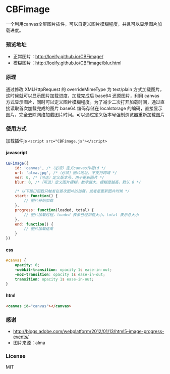 # CBFimage
一个利用canvas全屏图片插件，可以自定义图片模糊程度，并且可以显示图片加载进度。
### 预览地址
- 正常图片：http://loeify.github.io/CBFimage/
- 模糊图片：http://loeify.github.io/CBFimage/blur.html

### 原理
通过修改 XMLHttpRequest 的 overrideMimeType 为 text/plain 方式加载图片，这时候就可以显示图片加载进度，加载完成后 base64 还原图片，利用 canvas 方式显示图片，同时可以定义图片模糊程度。为了减少二次打开加载时间，通过直接读取首次加载完成的图片 base64 编码存储在 localstorage 的编码，直接显示图片，完全去除网络加载图片时间。可以通过定义版本号强制浏览器重新加载图片
### 使用方式
加载插件js `<script src="CBFimage.js"></script>`
#### javascript
```js
CBFimage({
    id: 'canvas', /*（必须）定义canvas作用id */
    url: 'alma.jpg', /*（必须）图片地址，不支持跨域 */
    ver: 0, /*（可选）定义版本号，用于更新图片 */
    blur: 0, /*（可选）定义图片模糊，数字越大，模糊度越高，默认 0 */

    /* 以下接口函数只触发在首次图片的加载，或者是更新图片时候 */
    start: function() {
        // 图片开始加载
    },
    progress: function(loaded, total) {
        // 图片加载过程，loaded 表示已经加载大小，total 表示总大小
    },
    end: function() {
        // 图片加载结束
    }
})
```
#### css
```css
#canvas {
    opacity: 0;
    -webkit-transition: opacity 1s ease-in-out;
    -moz-transition: opacity 1s ease-in-out;
    transition: opacity 1s ease-in-out;
}
```
#### html
```html
<canvas id="canvas"></canvas>
```
### 感谢
- http://blogs.adobe.com/webplatform/2012/01/13/html5-image-progress-events/
- 图片来源：alma

### License
MIT
